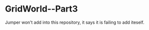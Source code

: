 GridWorld--Part3
================
Jumper won't add into this repository, it says it is failing to add iteself.
